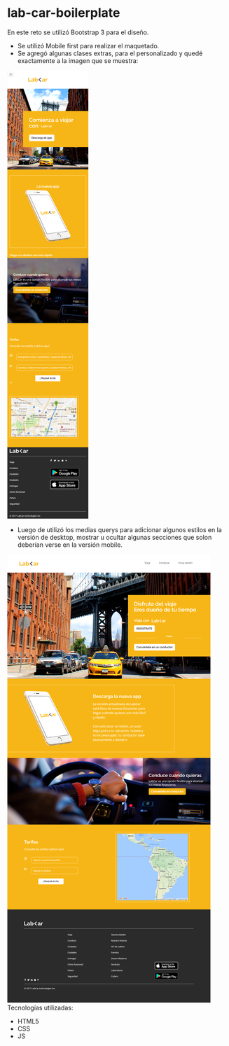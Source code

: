 # lab-car-boilerplate
En este reto se utilizó Bootstrap 3 para el diseño.

- Se utilizó Mobile first para realizar el maquetado. 
- Se agregó algunas clases extras, para el personalizado y quedé exactamente a la imagen que se muestra:  

![Mobile](assets/images/movil.png "titulo")

- Luego de utilizó los medias querys para adicionar algunos estilos en la versión de desktop, mostrar u ocultar algunas secciones que solon deberían verse en la versión mobile.  

![Desktop](assets/images/desktop.png "titulo")  
Tecnologías utilizadas:
- HTML5
- CSS
- JS